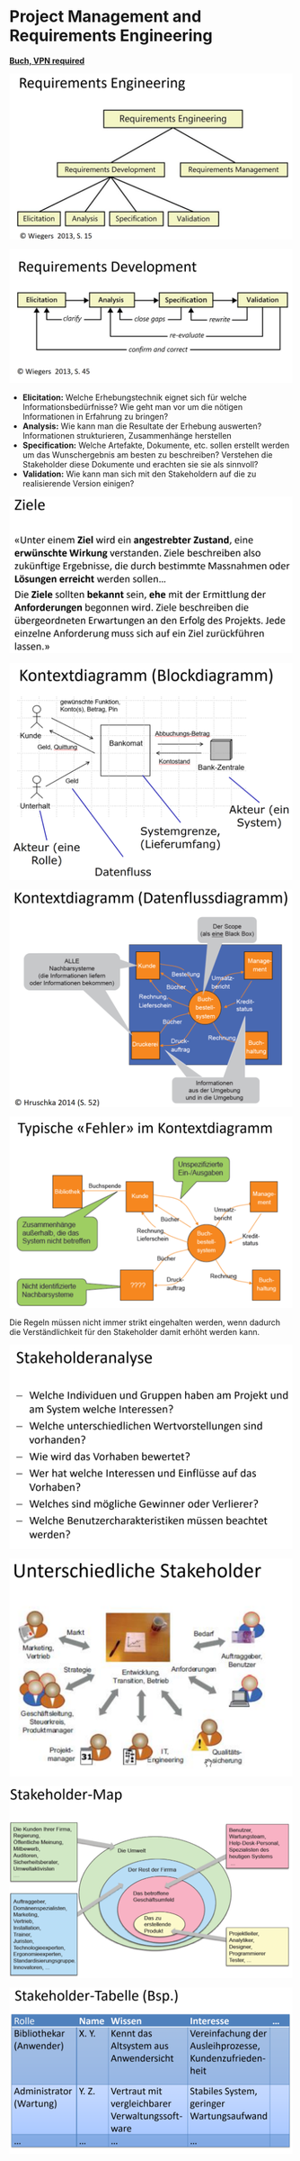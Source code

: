 # Project Management and Requirements Engineering





**[Buch, VPN required](https://proquest.tech.safaribooksonline.de/9781457194306)**





![1568978376804](assets/1568978376804.png)

![1568978360644](assets/1568978360644.png)

- **Elicitation:** 
  Welche Erhebungstechnik eignet sich für welche Informationsbedürfnisse?
  Wie geht man vor um die nötigen Informationen in Erfahrung zu bringen?
- **Analysis:**
  Wie kann man die Resultate der Erhebung auswerten?
  Informationen strukturieren, Zusammenhänge herstellen
- **Specification:**
  Welche Artefakte, Dokumente, etc. sollen erstellt werden um das Wunschergebnis am besten zu beschreiben?
  Verstehen die Stakeholder diese Dokumente und erachten sie sie als sinnvoll?
- **Validation:**
  Wie kann man sich mit den Stakeholdern auf die zu realisierende Version einigen?

![1568978805263](assets/1568978805263.png)

![1568978890619](assets/1568978890619.png)

![1568978917533](assets/1568978917533.png)

![1568978954259](assets/1568978954259.png)

Die Regeln müssen nicht immer strikt eingehalten werden, wenn dadurch die Verständlichkeit für den Stakeholder damit erhöht werden kann.

![1568978976805](assets/1568978976805.png)

![1568978991812](assets/1568978991812.png)

![1568979016673](assets/1568979016673.png)

![1568979036699](assets/1568979036699.png)